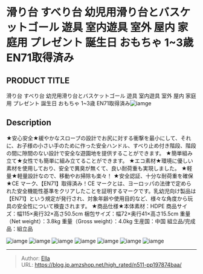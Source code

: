 # 滑り台 すべり台 幼児用滑り台とバスケットゴール 遊具 室内遊具 室外 屋内 家庭用 プレゼント 誕生日 おもちゃ 1~3歳 EN71取得済み


## PRODUCT TITLE 

滑り台 すべり台 幼児用滑り台とバスケットゴール 遊具 室内遊具 室外 屋内 家庭用 プレゼント 誕生日 おもちゃ 1~3歳 EN71取得済み![iamge](https://b2bfiles1.gigab2b.cn/image/wkseller/303/197874滑梯/20210120_842fd562b1a80ff9320f2b50a6dd3e9d.jpg)

## Description

★安心安全★緩やかなスロープの設計でお尻に対する衝撃を最小にして、それに、お子様の小さい手のために作った安全ハンドル、すべり止め付き階段、階段の間に隙間のない設計で安全な遊園地を提供することができます。
★簡単組み立て★女性でも簡単に組み立てることができます。
★エコ素材★環境に優しい素材を使用しており、安全で異臭が無くて、良い耐荷重も実現しました。
★軽量★軽量設計なので、移動やお掃除も楽々！
★安全認証、十分な耐荷重を確保★CE マーク、【EN71】取得済み！CE マークとは、ヨーロッパの法律で定められた安全機能性基準をクリアしたことを証明するマークです。乳幼児向け製品は【EN71】という規定が発行され、対象年齢や使用目的など、様々な角度から玩具の安全性について検査されます。
★商品仕様★本体素材：HDPE 商品サイズ：幅115×奥行32×高さ50.5cm 梱包サイズ：幅72×奥行41×高さ15.5cm 重量（Net weight）：3.8kg 重量（Gross weight）：4.0kg 生産国：中国 組立品/完成品：組立品




![iamge](https://b2bfiles1.gigab2b.cn/image/wkseller/303/197874滑梯/20210120_169249224282664a5a499f004f44e08d.jpg)
![iamge](https://b2bfiles1.gigab2b.cn/image/wkseller/303/197874滑梯/20210120_1b192f12a45ac274417b5fda05ac6dd5.jpg)
![iamge](https://b2bfiles1.gigab2b.cn/image/wkseller/303/197874滑梯/20210120_a306b9a1e63527b76920d8e6bc0f4222.jpg)
![iamge](https://b2bfiles1.gigab2b.cn/image/wkseller/303/197874滑梯/20210120_6717a2d6c6cfd44bea0758312da19f8d.jpg)
![iamge](https://b2bfiles1.gigab2b.cn/image/wkseller/303/197874滑梯/20210120_2188553f883e18b0652b260a1e6e6212.jpg)
![iamge](https://b2bfiles1.gigab2b.cn/image/wkseller/303/197874滑梯/20210120_4f0e0fde561826782814f15768dc45ef.jpg)
![iamge](https://b2bfiles1.gigab2b.cn/image/wkseller/303/197874滑梯/20210120_07c8a3d9c49da115cb73214851063344.jpg)


---

> Author: [Ella](https://blog.jp.amzshop.net/)  
> URL: https://blog.jp.amzshop.net/high_rated/n511-pp197874baa/  

